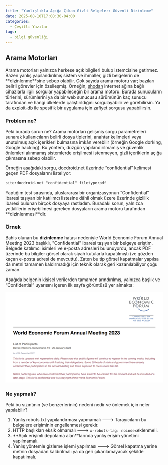 ```yaml
---
title: "Yanlışlıkla Açığa Çıkan Gizli Belgeler: Güvenli Dizinleme"
date: 2025-08-10T17:08:30-04:00
categories:
  - Çeşitli Yazılar
tags:
  - bilgi güvenliği
---
```


## Arama Motorları

Arama motorları yalnızca herkese açık bilgileri bulup istemcisine getirmez. Bazen yanlış yapılandırılmış sistem ve ihmaller, gizli belgelerin de **<span class="hover-term" data-tooltip="indexing">dizinlenme</span>**sine sebep olabilir. Çok sayıda arama motoru var; bazıları belirli görevler için özelleşmiş. Örneğin, [shodan](https://www.shodan.io/) internet ağına bağlı cihazlarla ilgili sorgular yapabileceğin bir arama motoru. Burada sunucuların türlerini, sürümlerini ya da bir web sunucusu sürümünün kaç sunucu tarafından ve hangi ülkelerde çalıştırıldığını sorgulayabilir ve görebilirsin. Ya da [exploit-db](https://www.exploit-db.com/) ile spesifik bir uygulama için zafiyet sorgusu yapabilirsin. 

### Problem ne?
Peki burada sorun ne? Arama motorları gelişmiş sorgu parametreleri sunarak kullanıcıların belirli dosya tiplerini, anahtar kelimeleri veya unutulmuş açık içerikleri bulmasına imkân verebilir (örneğin Google dorking, Google hacking). Bu yöntem, düzgün yapılandırılmamış ve güvenlik önlemleri alınmamış sistemlerde erişilmesi istenmeyen, gizli içeriklerin açığa çıkmasına sebep olabilir.

Örneğin aşağıdaki sorgu, docdroid.net üzerinde “confidential” kelimesi geçen PDF dosyalarını listeliyor:

```console
site:docdroid.net "confidential" filetype:pdf
```

Yaptığım test sırasında, uluslararası bir organizasyonun “Confidential” ibaresi taşıyan bir katılımcı listesine dâhil olmak üzere üzerinde gizlilik ibaresi bulunan birçok dosyaya rastladım.
Buradaki sorun, yalnızca yetkililerin erişebilmesi gereken dosyaların arama motoru tarafından **<span class="hover-term" data-tooltip="indexing">dizinlenmesi</span>**dir.

### Örnek

Bahis olunan bu **<span class="hover-term" data-tooltip="indexing">dizinlenme</span>** hatası nedeniyle World Economic Forum Annual Meeting 2023 başlıklı, "Confidential" ibaresi taşıyan bir belgeye eriştim.
Belgede katılımcı isimleri ve e-posta adresleri bulunuyordu, ancak PDF üzerinde bu bilgiler görsel olarak siyah kutularla kapatılmıştı (ve gözden kaçan e-posta adresi de mevcuttu). Zaten bu tip görsel kapatmalar yapılsa da metni tamamen kaldırmadığı için teknik olarak geri kazanılabiliyor çoğu zaman.

Aşağıda belgenin kişisel verilerden tamamen arındırılmış, yalnızca başlık ve “Confidential” uyarısını içeren ilk sayfa görüntüsü yer almakta:

![Belge](/images/secure-indexing/redacted-confidential-file.png)

### Ne yapmalı?
Peki bu sızıntının (ve benzerlerinin) nedeni nedir ve önlemek için neler yapılabilir?

1. Yanlış robots.txt yapılandırması yapmamalı ---> Tarayıcıların bu belgelere erişiminin engellenmesi gerekir.
2. HTTP başlıkları eksik olmamalı --->  `x-robots-tag: noindex`eklenmeli.
3. **<span class="hover-term" data-tooltip="Public bucket">Açık erişimli depolama alan</span>**larında yanlış erişim yönetimi yapılmamalı.
4. Yanlış yöntemle gizleme işlemi yapılması ---> Görsel kapatma yerine metnin dosyadan kaldırılmalı ya da geri çıkarılamayacak şekilde kapatılmalı. 

